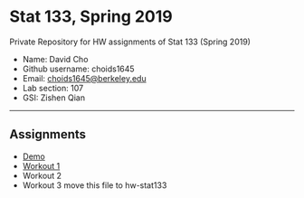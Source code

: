 # Stat 133, Spring 2019

Private Repository for HW assignments of Stat 133 (Spring 2019)

- Name: David Cho
- Github username: choids1645
- Email: choids1645@berkeley.edu
- Lab section: 107
- GSI: Zishen Qian	


-----

## Assignments

- [Demo](demo)
- [Workout 1](workout1)
- Workout 2
- Workout 3
move this file to hw-stat133

